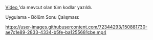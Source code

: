 
<a href="https://www.youtube.com/watch?v=AgUa1cMUEVk" src="link" target="_blank">Video
</a> 'da mevcut olan tüm kodlar yazıldı.

Uygulama - Bölüm Sonu Çalışması:

https://user-images.githubusercontent.com/72344293/150881730-ae7c1e89-2833-4334-b5fe-ba1255681cbe.mp4